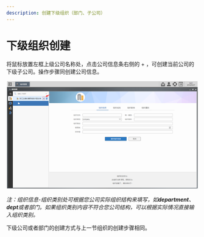```yaml
---
description: 创建下级组织（部门、子公司）
---
```


# 下级组织创建

将鼠标放置左框上级公司名称处，点击公司信息条右侧的 + ，可创建当前公司的下级子公司。操作步骤同创建公司信息。

![](../../../.gitbook/assets/image%20%2814%29.png)


  
_注：组织信息-组织类别处可根据您公司实际组织结构来填写，如**department**、**dept**或者部门。如果组织类别内容不符合您公司结构，可以根据实际情况直接输入组织类别。_

下级公司或者部门的创建方式与上一节组织的创建步骤相同。


